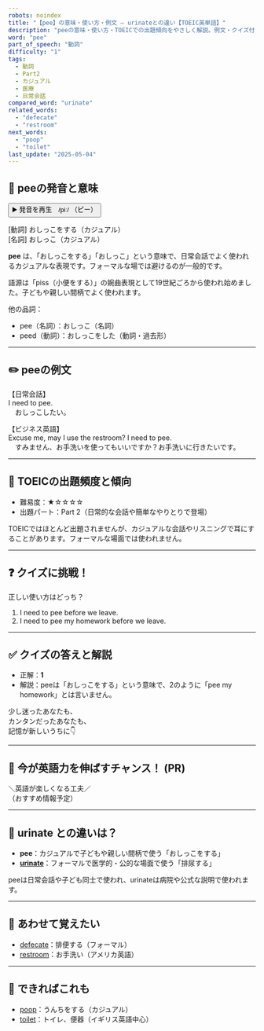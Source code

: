 ```yaml
---
robots: noindex
title: "【pee】の意味・使い方・例文 ― urinateとの違い【TOEIC英単語】"
description: "peeの意味・使い方・TOEICでの出題傾向をやさしく解説。例文・クイズ付きでurinateとの違いもわかりやすく学べます。"
word: "pee"
part_of_speech: "動詞"
difficulty: "1"
tags:
  - 動詞
  - Part2
  - カジュアル
  - 医療
  - 日常会話
compared_word: "urinate"
related_words:
  - "defecate"
  - "restroom"
next_words:
  - "poop"
  - "toilet"
last_update: "2025-05-04"
---
```


## 🔰 peeの発音と意味

<button class="play-audio" onclick="playTTS('pee')">
  <span class="play-audio-main">
    ▶️ 発音を再生　/piː/
  </span>
  <span class="play-audio-sub">
    （ピー）
  </span>
</button>

[動詞] おしっこをする（カジュアル）  
[名詞] おしっこ（カジュアル）

**pee** は、「おしっこをする」「おしっこ」という意味で、日常会話でよく使われるカジュアルな表現です。フォーマルな場では避けるのが一般的です。

語源は「piss（小便をする）」の婉曲表現として19世紀ごろから使われ始めました。子どもや親しい間柄でよく使われます。

他の品詞：  
- pee（名詞）：おしっこ（名詞）
- peed（動詞）：おしっこをした（動詞・過去形）

---

## ✏️ peeの例文

【日常会話】  
I need to pee.  
　おしっこしたい。

【ビジネス英語】  
Excuse me, may I use the restroom? I need to pee.  
　すみません、お手洗いを使ってもいいですか？お手洗いに行きたいです。

---

## 🎯 TOEICの出題頻度と傾向

- 難易度：★☆☆☆☆
- 出題パート：Part 2（日常的な会話や簡単なやりとりで登場）

TOEICではほとんど出題されませんが、カジュアルな会話やリスニングで耳にすることがあります。フォーマルな場面では使われません。

---

## ❓ クイズに挑戦！

正しい使い方はどっち？

1. I need to pee before we leave.  
2. I need to pee my homework before we leave.

---

## ✅ クイズの答えと解説

- 正解：**1**
- 解説：peeは「おしっこをする」という意味で、2のように「pee my homework」とは言いません。

少し迷ったあなたも、  
カンタンだったあなたも、  
記憶が新しいうちに👇️

---

## 🚀 今が英語力を伸ばすチャンス！ (PR)

<div class="info-center">
＼英語が楽しくなる工夫／<br>  
（おすすめ情報予定）
</div>

---

## 🤔  urinate との違いは？

- **pee**：カジュアルで子どもや親しい間柄で使う「おしっこをする」
- **[urinate](/word/urinate)**：フォーマルで医学的・公的な場面で使う「排尿する」

peeは日常会話や子ども同士で使われ、urinateは病院や公式な説明で使われます。

---

## 🧩 あわせて覚えたい

- [defecate](/word/defecate)：排便する（フォーマル）
- [restroom](/word/restroom)：お手洗い（アメリカ英語）

---

## 📖 できればこれも

- [poop](/word/poop)：うんちをする（カジュアル）
- [toilet](/word/toilet)：トイレ、便器（イギリス英語中心）

<!-- cvid: aid45_bid25 -->

